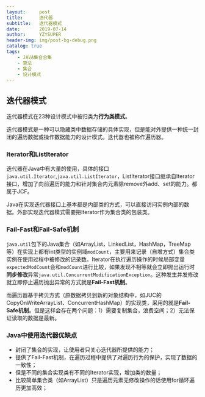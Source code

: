 ```yaml
---
layout:     post
title:      迭代器
subtitle:   迭代器模式
date:       2019-07-14
author:     YZYSUPER
header-img: img/post-bg-debug.png
catalog: true
tags:
    - JAVA集合合集
    - 算法
    - 集合
    - 设计模式
---
```


## 迭代器模式

迭代器模式在23种设计模式中被归类为**行为类模式**。

迭代器模式是一种可以隐藏类中数据存储的具体实现，但是能对外提供一种统一封闭的遍历数据或操作数据能力的设计模式。迭代器也被称作遍历器。

### Iterator和ListIterator

迭代器在Java中有大量的使用，具体的接口`java.util.Iterator`,`java.util.ListIterator`，ListIterator接口继承自Iterator接口，增加了向前遍历的能力和针对集合内元素除remove外add、set的能力。都属于JCF。

Java在实现迭代器接口上基本都是内部类的方式，可以直接访问实例内部的数据。外部实现迭代器模式需要把Iterator作为集合类的包装类。

### Fail-Fast和Fail-Safe机制

`java.util`包下的Java集合（如ArrayList，LinkedList，HashMap，TreeMap等）在实现上都有int类型的实例域`modCount`，主要用来记录（自增方式）集合类实例在使用过程中被修改的记录数。Iterator在执行遍历操作的时候局部变量`expectedModCount`会和`modCount`进行比较，如果发现不相等就会立即抛出运行时**同步修改**异常`java.util.ConcurrentModificationException`。这种发生并发修改就立即停止遍历抛出异常的方式就是**Fail-Fast机制**。

而遍历器基于拷贝方式（原数据拷贝到新的对象结构中，如JUC的CopyOnWriteArrayList、ConcurrentHashMap）的实现类，采用的就是**Fail-Safe机制**。但是这样会存在两个问题：1）需要复制集合，浪费空间；2）无法保证读取的数据是最新。

### Java中使用迭代器优缺点

* 封闭了集合的实现，让使用者只关心迭代器所提供的能力；
* 提供了Fail-Fast机制，在遍历过程中提供了对遍历行为的保护，实现了数据的一致性；
* 但是不同的集合实现类有不同的Iterator实现，增加类的数量；
* 比较简单集合类（如ArrayList）只是遍历元素无修改操作的话使用for循环遍历更加高效；